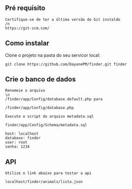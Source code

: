 ## Pré requisito

```
Certifique-se de ter a última versão do Git instaldo
/n
https://git-scm.com/
```

## Como instalar

Clone o projeto na pasta do seu servicor local: 

```
git clone https://github.com/DayanePM/finder.git finder
```

## Crie o banco de dados

```
Renomeie o arquivo 
\n
/finder/app/Config/database.default.php para

/finder/app/Config/database.php

Execute o script do arquivo metadata.sql

finder/app/Config/Schema/metadata.sql

host: localhost
database: finder
user: root
senha: 1234
```

## API

```
Utilize o link abaixo para testar a api

localhost/finder/animals/lista.json
```
